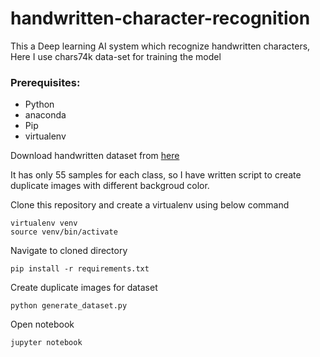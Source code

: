 # handwritten-character-recognition

This a Deep learning AI system which recognize handwritten characters, Here I use chars74k data-set for training the model

### Prerequisites:

- Python
- anaconda
- Pip
- virtualenv

Download handwritten dataset from [here](http://www.ee.surrey.ac.uk/CVSSP/demos/chars74k/EnglishHnd.tgz)

It has only 55 samples for each class, so I have written script to create duplicate images with different backgroud color. 

Clone this repository and create a virtualenv using below command
```
virtualenv venv
source venv/bin/activate
```
Navigate to cloned directory
```
pip install -r requirements.txt
```

Create duplicate images for dataset
```
python generate_dataset.py
```

Open notebook
```
jupyter notebook
```

